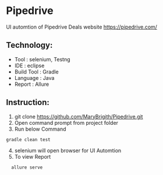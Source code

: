 # Pipedrive
UI automtion of Pipedrive Deals 
website  https://pipedrive.com/

## Technology:
- Tool : selenium, Testng
- IDE : eclipse
- Build Tool : Gradle
- Language : Java
- Report : Allure

## Instruction:
1. git clone https://github.com/MaryBrigith/Pipedrive.git
2. Open command prompt from project folder
3. Run below Command
```sh
gradle clean test
```
4. selenium will open browser for UI Automtion
5. To view Report 
```sh
  allure serve
```
